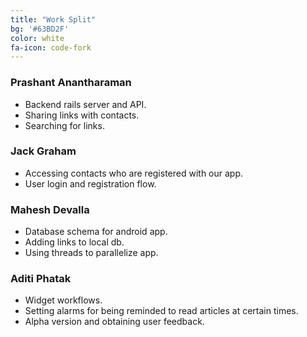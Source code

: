 ```yaml
---
title: "Work Split"
bg: '#63BD2F'
color: white
fa-icon: code-fork
---
```


### Prashant Anantharaman

- Backend rails server and API.
- Sharing links with contacts.
- Searching for links.

### Jack Graham

- Accessing contacts who are registered with our app.
- User login and registration flow.

### Mahesh Devalla

- Database schema for android app.
- Adding links to local db.
- Using threads to parallelize app.

### Aditi Phatak

- Widget workflows.
- Setting alarms for being reminded to read articles at certain times.
- Alpha version and obtaining user feedback.
